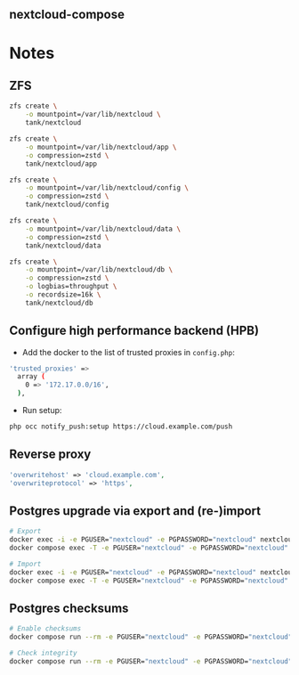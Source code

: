 nextcloud-compose
-----------------

# Notes

## ZFS

```bash
zfs create \
    -o mountpoint=/var/lib/nextcloud \
    tank/nextcloud

zfs create \
    -o mountpoint=/var/lib/nextcloud/app \
    -o compression=zstd \
    tank/nextcloud/app

zfs create \
    -o mountpoint=/var/lib/nextcloud/config \
    -o compression=zstd \
    tank/nextcloud/config

zfs create \
    -o mountpoint=/var/lib/nextcloud/data \
    -o compression=zstd \
    tank/nextcloud/data

zfs create \
    -o mountpoint=/var/lib/nextcloud/db \
    -o compression=zstd \
    -o logbias=throughput \
    -o recordsize=16k \
    tank/nextcloud/db
```

## Configure high performance backend (HPB)

- Add the docker to the list of trusted proxies in `config.php`:

```bash
'trusted_proxies' =>
  array (
    0 => '172.17.0.0/16',
  ),
```

- Run setup:

```bash
php occ notify_push:setup https://cloud.example.com/push
```

## Reverse proxy

```php
'overwritehost' => 'cloud.example.com',
'overwriteprotocol' => 'https',
```

## Postgres upgrade via export and (re-)import

```bash
# Export
docker exec -i -e PGUSER="nextcloud" -e PGPASSWORD="nextcloud" nextcloud-db pg_dumpall > dump.sql
docker compose exec -T -e PGUSER="nextcloud" -e PGPASSWORD="nextcloud" db pg_dumpall > dump.sql

# Import
docker exec -i -e PGUSER="nextcloud" -e PGPASSWORD="nextcloud" nextcloud-db psql < dump.sql
docker compose exec -T -e PGUSER="nextcloud" -e PGPASSWORD="nextcloud" db psql < dump.sql
```

## Postgres checksums

```bash
# Enable checksums
docker compose run --rm -e PGUSER="nextcloud" -e PGPASSWORD="nextcloud" db pg_checksums -e

# Check integrity
docker compose run --rm -e PGUSER="nextcloud" -e PGPASSWORD="nextcloud" db pg_checksums -c
```
